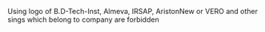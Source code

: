 Using logo of B.D-Tech-Inst, Almeva, IRSAP, AristonNew or VERO and other sings which belong to company are forbidden